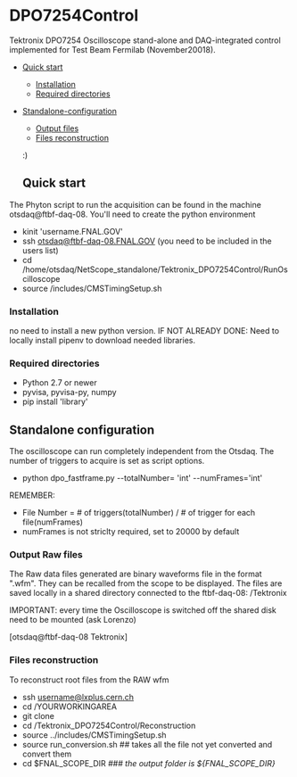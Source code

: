 # DPO7254Control
Tektronix DPO7254 Oscilloscope stand-alone and DAQ-integrated control implemented for Test Beam Fermilab (November20018). 

- [Quick start](#quick-start)
  * [Installation](#installation)
  * [Required directories](#required-directories)
- [Standalone-configuration](#standalone-configuration)
  * [Output files](#output_files) 
  * [Files reconstruction](#.root-files-reconstruction) 

  :)
  
  
  
  
  ## Quick start
 The Phyton script to run the acquisition can be found in the machine otsdaq@ftbf-daq-08. You'll need to create the python environment 
 
 - kinit 'username.FNAL.GOV'
 - ssh otsdaq@ftbf-daq-08.FNAL.GOV   (you need to be included in the users list)
 - cd /home/otsdaq/NetScope_standalone/Tektronix_DPO7254Control/RunOscilloscope
 - source /includes/CMSTimingSetup.sh 
  
  ### Installation
  no need to install a new python version. 
  IF NOT ALREADY DONE: Need to locally install pipenv to download needed libraries.
  
  ### Required directories
  
 - Python 2.7 or newer 
 - pyvisa, pyvisa-py, numpy
 - pip install 'library'
 
 
 ## Standalone configuration
 The oscilloscope can run completely independent from the Otsdaq. The number of triggers to acquire is set as script options.
 
  - python dpo_fastframe.py --totalNumber= 'int'  --numFrames='int' 
 
 REMEMBER: 
 * File Number =  # of triggers(totalNumber) / # of trigger for each file(numFrames)&nbsp; 
 * numFrames is not striclty required, set to 20000 by default
 
 
 ### Output Raw files
 The Raw data files generated are binary waveforms file in the format ".wfm". They can be recalled from the scope to be displayed. 
 The files are saved locally in a shared directory connected to the ftbf-daq-08: 
 /Tektronix
 
 
 IMPORTANT: every time the Oscilloscope is switched off the shared disk need to be mounted (ask Lorenzo)
 
[otsdaq@ftbf-daq-08 Tektronix]
 

### Files reconstruction
To reconstruct root files from the RAW wfm
- ssh username@lxplus.cern.ch
- cd /YOURWORKINGAREA
- git clone 
- cd /Tektronix_DPO7254Control/Reconstruction
- source ../includes/CMSTimingSetup.sh
- source run_conversion.sh ## takes all the file not yet converted and convert them
- cd $FNAL_SCOPE_DIR *### the output folder is ${FNAL_SCOPE_DIR}* 



 
 
 
 
